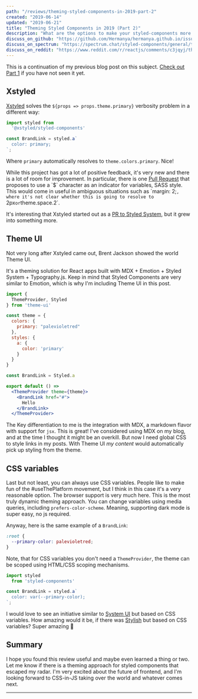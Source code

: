 ```yaml
---
path: "/reviews/theming-styled-components-in-2019-part-2"
created: "2019-06-14"
updated: "2019-06-21"
title: "Theming Styled Components in 2019 (Part 2)"
description: "What are the options to make your styled-components more flexible"
discuss_on_github: "https://github.com/Hermanya/hermanya.github.io/issues/3"
discuss_on_spectrum: "https://spectrum.chat/styled-components/general/theming-styled-components-in-2019~7daabb53-dcb6-4255-b68d-02e920011e45"
discuss_on_reddit: "https://www.reddit.com/r/reactjs/comments/c3jqyj/theming_styled_components_in_2019/"
---
```


This is a continuation of my previous blog post on this subject. [Check out Part 1](/reviews/theming-styled-components-in-2019) if you have not seen it yet.

## Xstyled

[Xstyled] solves the `${props => props.theme.primary}` verbosity problem in a different way:

```js
import styled from 
  '@xstyled/styled-components'

const BrandLink = styled.a`
  color: primary;
`;
```


Where `primary` automatically resolves to `theme.colors.primary`. Nice! 

While this project has got a lot of positive feedback, it's very new and there is a lot of room for improvement. In particular, there is one [Pull Request][$xstyled] that proposes to use a `$` character as an indicator for variables, SASS style. This would come in useful in ambiguous situations such as `margin: 2;`, where it's not clear whether this is going to resolve to `2px` or `theme.space.2`.

It's interesting that Xstyled started out as a [PR to Styled System](https://github.com/styled-system/styled-system/pull/479), but it grew into something more.


## Theme UI

Not very long after Xstyled came out, Brent Jackson showed the world Theme UI.

It's a theming solution for React apps built with MDX + Emotion + Styled System + Typography.js. Keep in mind that Styled Components are very similar to Emotion, which is why I'm including Theme UI in this post.

```jsx
import { 
  ThemeProvider, Styled 
} from 'theme-ui'

const theme = {
  colors: {
    primary: "palevioletred"
  },
  styles: {
    a: {
      color: 'primary'
    }
  }
}

const BrandLink = Styled.a

export default () =>
  <ThemeProvider theme={theme}>
    <BrandLink href="#">
      Hello
    </BrandLink>
  </ThemeProvider>
```


The Key differentiation to me is the integration with MDX, a markdown flavor with support for `jsx`. This is great! I've considered using MDX on my blog, and at the time I thought it might be an overkill. But now I need global CSS to style links in my posts. With Theme UI _my content_ would automatically pick up styling from the theme.

## CSS variables

Last but not least, you can always use CSS variables. People like to make fun of the #useThePlatform movement, but I think in this case it's a very reasonable option. The browser support is very much here. This is the most truly dynamic theming approach. You can change variables using media queries, including `prefers-color-scheme`. Meaning, supporting dark mode is super easy, no js required.

Anyway, here is the same example of a `BrandLink`:

```css
:root {
  --primary-color: palevioletred;
}
```

Note, that for CSS variables you don't need a `ThemeProvider`, the theme can be scoped using HTML/CSS scoping mechanisms.

```js
import styled 
  from 'styled-components'

const BrandLink = styled.a`
  color: var(--primary-color);
`;
```

I would love to see an initiative similar to [System UI][] but based on CSS variables. How amazing would it be, if there was [Stylish] but based on CSS variables? Super amazing 🤔

## Summary

I hope you found this review useful and maybe even learned a thing or two. Let me know if there is a theming approach for styled components that escaped my radar. I'm very excited about the future of frontend, and I'm looking forward to CSS-in-JS taking over the world and whatever comes next.

---

[Xstyled]: https://github.com/smooth-code/xstyled
[$xstyled]: https://github.com/smooth-code/xstyled/issues/6
[System UI]: https://system-ui.com/theme
[Stylish]: https://userstyles.org/
